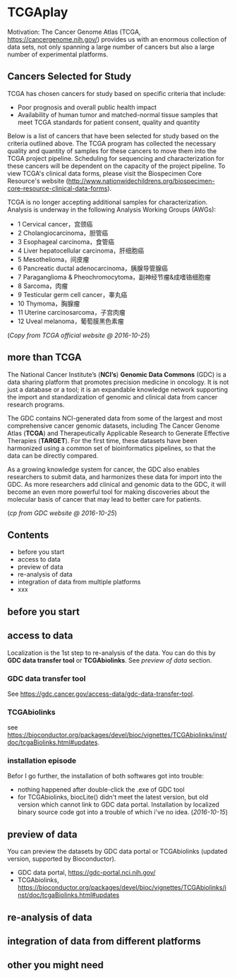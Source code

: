 # TCGAplay

Motivation: The Cancer Genome Atlas (TCGA, https://cancergenome.nih.gov/) provides us with an enormous collection of data sets, not only spanning a large number of cancers but also a large number of experimental platforms. 

## Cancers Selected for Study
TCGA has chosen cancers for study based on specific criteria that include:
- Poor prognosis and overall public health impact
- Availability of human tumor and matched-normal tissue samples that meet TCGA standards for patient consent, quality and quantity

Below is a list of cancers that have been selected for study based on the criteria outlined above. The TCGA program has collected the necessary quality and quantity of samples for these cancers to move them into the TCGA project pipeline. Scheduling for sequencing and characterization for these cancers will be dependent on the capacity of the project pipeline. To view TCGA's clinical data forms, please visit the Biospecimen Core Resource's website (http://www.nationwidechildrens.org/biospecimen-core-resource-clinical-data-forms).

TCGA is no longer accepting additional samples for characterization. 
Analysis is underway in the following Analysis Working Groups (AWGs):
- 1 Cervical cancer，宫颈癌
- 2 Cholangiocarcinoma，胆管癌
- 3 Esophageal carcinoma，食管癌
- 4 Liver hepatocellular carcinoma，肝细胞癌
- 5 Mesothelioma，间皮瘤
- 6 Pancreatic ductal adenocarcinoma，胰腺导管腺癌
- 7 Paraganglioma & Pheochromocytoma，副神经节瘤&成嗜铬细胞瘤
- 8 Sarcoma，肉瘤
- 9 Testicular germ cell cancer，睾丸癌
- 10 Thymoma，胸腺瘤
- 11 Uterine carcinosarcoma，子宫肉瘤
- 12 Uveal melanoma，葡萄膜黑色素瘤

(*Copy from TCGA official website @ 2016-10-25*)

## more than TCGA

The National Cancer Institute’s (**NCI’s**) **Genomic Data Commons** (GDC) is a data sharing platform that promotes precision medicine in oncology. It is not just a database or a tool; it is an expandable knowledge network supporting the import and standardization of genomic and clinical data from cancer research programs.

The GDC contains NCI-generated data from some of the largest and most comprehensive cancer genomic datasets, including The Cancer Genome Atlas (**TCGA**) and Therapeutically Applicable Research to Generate Effective Therapies (**TARGET**). For the first time, these datasets have been harmonized using a common set of bioinformatics pipelines, so that the data can be directly compared.

As a growing knowledge system for cancer, the GDC also enables researchers to submit data, and harmonizes these data for import into the GDC. As more researchers add clinical and genomic data to the GDC, it will become an even more powerful tool for making discoveries about the molecular basis of cancer that may lead to better care for patients.

(*cp from GDC website @ 2016-10-25*)


## Contents
- before you start
- access to data
- preview of data
- re-analysis of data
- integration of data from multiple platforms
- xxx

## before you start



## access to data

Localization is the 1st step to re-analysis of the data. You can do this by **GDC data transfer tool** or **TCGAbiolinks**. See *preview of data* section.

### GDC data transfer tool

See https://gdc.cancer.gov/access-data/gdc-data-transfer-tool.

### TCGAbiolinks

see https://bioconductor.org/packages/devel/bioc/vignettes/TCGAbiolinks/inst/doc/tcgaBiolinks.html#updates.

### installation episode

Befor I go further, the installation of both softwares got into trouble:
- nothing happened after double-click the .exe of GDC tool
- for TCGAbiolinks, biocLite() didn't meet the latest version, but old version which cannot link to GDC data portal. Installation by localized binary source code got into a trouble of which i've no idea.  (*2016-10-15*)

## preview of data

You can preview the datasets by GDC data portal or TCGAbiolinks (updated version, supported by Bioconductor).
- GDC data portal, https://gdc-portal.nci.nih.gov/
- TCGAbiolinks, https://bioconductor.org/packages/devel/bioc/vignettes/TCGAbiolinks/inst/doc/tcgaBiolinks.html#updates

## re-analysis of data



## integration of data from different platforms


## other you might need


